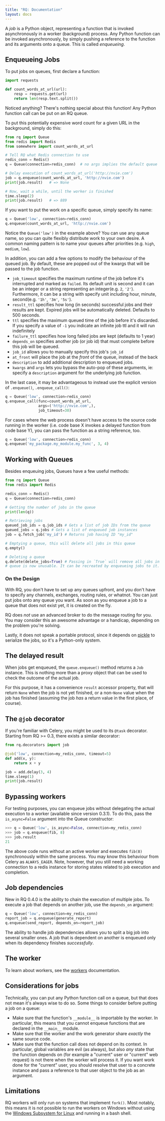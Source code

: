 ```yaml
---
title: "RQ: Documentation"
layout: docs
---
```


A _job_ is a Python object, representing a function that is invoked
asynchronously in a worker (background) process.  Any Python function can be
invoked asynchronously, by simply pushing a reference to the function and its
arguments onto a queue.  This is called _enqueueing_.


## Enqueueing Jobs

To put jobs on queues, first declare a function:

```python
import requests

def count_words_at_url(url):
    resp = requests.get(url)
    return len(resp.text.split())
```

Noticed anything?  There's nothing special about this function!  Any Python
function call can be put on an RQ queue.

To put this potentially expensive word count for a given URL in the background,
simply do this:

```python
from rq import Queue
from redis import Redis
from somewhere import count_words_at_url

# Tell RQ what Redis connection to use
redis_conn = Redis()
q = Queue(connection=redis_conn)  # no args implies the default queue

# Delay execution of count_words_at_url('http://nvie.com')
job = q.enqueue(count_words_at_url, 'http://nvie.com')
print(job.result)   # => None

# Now, wait a while, until the worker is finished
time.sleep(2)
print(job.result)   # => 889
```

If you want to put the work on a specific queue, simply specify its name:

```python
q = Queue('low', connection=redis_conn)
q.enqueue(count_words_at_url, 'http://nvie.com')
```

Notice the `Queue('low')` in the example above?  You can use any queue name, so
you can quite flexibly distribute work to your own desire.  A common naming
pattern is to name your queues after priorities (e.g.  `high`, `medium`,
`low`).

In addition, you can add a few options to modify the behaviour of the queued
job. By default, these are popped out of the kwargs that will be passed to the
job function.

* `job_timeout` specifies the maximum runtime of the job before it's interrupted
    and marked as `failed`. Its default unit is second and it can be an integer or a string representing an integer(e.g.  `2`, `'2'`). Furthermore, it can be a string with specify unit including hour, minute, second(e.g. `'1h'`, `'3m'`, `'5s'`).
* `result_ttl` specifies how long (in seconds) successful jobs and their
results are kept. Expired jobs will be automatically deleted. Defaults to 500 seconds.
* `ttl` specifies the maximum queued time of the job before it's discarded.
  If you specify a value of `-1` you indicate an infinite job ttl and it will run indefinitely
* `failure_ttl` specifies how long failed jobs are kept (defaults to 1 year)
* `depends_on` specifies another job (or job id) that must complete before this
  job will be queued.
* `job_id` allows you to manually specify this job's `job_id`
* `at_front` will place the job at the *front* of the queue, instead of the
  back
* `description` to add additional description to enqueued jobs.
* `kwargs` and `args` lets you bypass the auto-pop of these arguments, ie:
  specify a `description` argument for the underlying job function.

In the last case, it may be advantageous to instead use the explicit version of
`.enqueue()`, `.enqueue_call()`:

```python
q = Queue('low', connection=redis_conn)
q.enqueue_call(func=count_words_at_url,
               args=('http://nvie.com',),
               job_timeout=30)
```

For cases where the web process doesn't have access to the source code running
in the worker (i.e. code base X invokes a delayed function from code base Y),
you can pass the function as a string reference, too.

```python
q = Queue('low', connection=redis_conn)
q.enqueue('my_package.my_module.my_func', 3, 4)
```


## Working with Queues

Besides enqueuing jobs, Queues have a few useful methods:

```python
from rq import Queue
from redis import Redis

redis_conn = Redis()
q = Queue(connection=redis_conn)

# Getting the number of jobs in the queue
print(len(q))

# Retrieving jobs
queued_job_ids = q.job_ids # Gets a list of job IDs from the queue
queued_jobs = q.jobs # Gets a list of enqueued job instances
job = q.fetch_job('my_id') # Returns job having ID "my_id"

# Emptying a queue, this will delete all jobs in this queue
q.empty()

# Deleting a queue
q.delete(delete_jobs=True) # Passing in `True` will remove all jobs in the queue
# queue is now unusable. It can be recreated by enqueueing jobs to it.
```


### On the Design

With RQ, you don't have to set up any queues upfront, and you don't have to
specify any channels, exchanges, routing rules, or whatnot.  You can just put
jobs onto any queue you want.  As soon as you enqueue a job to a queue that
does not exist yet, it is created on the fly.

RQ does _not_ use an advanced broker to do the message routing for you.  You
may consider this an awesome advantage or a handicap, depending on the problem
you're solving.

Lastly, it does not speak a portable protocol, since it depends on [pickle][p]
to serialize the jobs, so it's a Python-only system.


## The delayed result

When jobs get enqueued, the `queue.enqueue()` method returns a `Job` instance.
This is nothing more than a proxy object that can be used to check the outcome
of the actual job.

For this purpose, it has a convenience `result` accessor property, that
will return `None` when the job is not yet finished, or a non-`None` value when
the job has finished (assuming the job _has_ a return value in the first place,
of course).


## The `@job` decorator
If you're familiar with Celery, you might be used to its `@task` decorator.
Starting from RQ >= 0.3, there exists a similar decorator:

```python
from rq.decorators import job

@job('low', connection=my_redis_conn, timeout=5)
def add(x, y):
    return x + y

job = add.delay(3, 4)
time.sleep(1)
print(job.result)
```


## Bypassing workers

For testing purposes, you can enqueue jobs without delegating the actual
execution to a worker (available since version 0.3.1). To do this, pass the
`is_async=False` argument into the Queue constructor:

```python
>>> q = Queue('low', is_async=False, connection=my_redis_conn)
>>> job = q.enqueue(fib, 8)
>>> job.result
21
```

The above code runs without an active worker and executes `fib(8)`
synchronously within the same process. You may know this behaviour from Celery
as `ALWAYS_EAGER`. Note, however, that you still need a working connection to
a redis instance for storing states related to job execution and completion.


## Job dependencies

New in RQ 0.4.0 is the ability to chain the execution of multiple jobs.
To execute a job that depends on another job, use the `depends_on` argument:

```python
q = Queue('low', connection=my_redis_conn)
report_job = q.enqueue(generate_report)
q.enqueue(send_report, depends_on=report_job)
```

The ability to handle job dependencies allows you to split a big job into
several smaller ones. A job that is dependent on another is enqueued only when
its dependency finishes *successfully*.


## The worker

To learn about workers, see the [workers][w] documentation.

[w]: {{site.baseurl}}workers/


## Considerations for jobs

Technically, you can put any Python function call on a queue, but that does not
mean it's always wise to do so.  Some things to consider before putting a job
on a queue:

* Make sure that the function's `__module__` is importable by the worker.  In
  particular, this means that you cannot enqueue functions that are declared in
  the `__main__` module.
* Make sure that the worker and the work generator share _exactly_ the same
  source code.
* Make sure that the function call does not depend on its context.  In
  particular, global variables are evil (as always), but also _any_ state that
  the function depends on (for example a "current" user or "current" web
  request) is not there when the worker will process it.  If you want work done
  for the "current" user, you should resolve that user to a concrete instance
  and pass a reference to that user object to the job as an argument.


## Limitations

RQ workers will only run on systems that implement `fork()`.  Most notably,
this means it is not possible to run the workers on Windows without using the [Windows Subsystem for Linux](https://docs.microsoft.com/en-us/windows/wsl/about) and running in a bash shell.


[m]: http://pypi.python.org/pypi/mailer
[p]: http://docs.python.org/library/pickle.html
